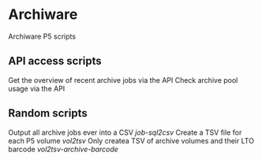 # Archiware
Archiware P5 scripts

## API access scripts
Get the overview of recent archive jobs via the API
Check archive pool usage via the API

## Random scripts
Output all archive jobs ever into a CSV _job-sql2csv_
Create a TSV file for each P5 volume _vol2tsv_
Only createa TSV of archive volumes and their LTO barcode _vol2tsv-archive-barcode_

